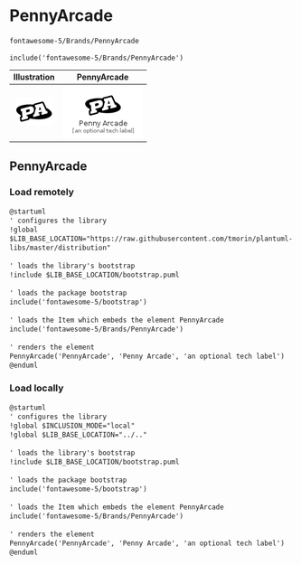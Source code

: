# PennyArcade


```text
fontawesome-5/Brands/PennyArcade
```

```text
include('fontawesome-5/Brands/PennyArcade')
```



| Illustration | PennyArcade |
| :---: | :---: |
| ![illustration for Illustration](../../fontawesome-5/Brands/PennyArcade.png) | ![illustration for PennyArcade](../../fontawesome-5/Brands/PennyArcade.Local.png) |




## PennyArcade

### Load remotely
```plantuml
@startuml
' configures the library
!global $LIB_BASE_LOCATION="https://raw.githubusercontent.com/tmorin/plantuml-libs/master/distribution"

' loads the library's bootstrap
!include $LIB_BASE_LOCATION/bootstrap.puml

' loads the package bootstrap
include('fontawesome-5/bootstrap')

' loads the Item which embeds the element PennyArcade
include('fontawesome-5/Brands/PennyArcade')

' renders the element
PennyArcade('PennyArcade', 'Penny Arcade', 'an optional tech label')
@enduml
```

### Load locally
```plantuml
@startuml
' configures the library
!global $INCLUSION_MODE="local"
!global $LIB_BASE_LOCATION="../.."

' loads the library's bootstrap
!include $LIB_BASE_LOCATION/bootstrap.puml

' loads the package bootstrap
include('fontawesome-5/bootstrap')

' loads the Item which embeds the element PennyArcade
include('fontawesome-5/Brands/PennyArcade')

' renders the element
PennyArcade('PennyArcade', 'Penny Arcade', 'an optional tech label')
@enduml
```

